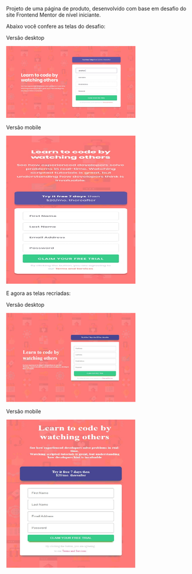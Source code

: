 Projeto de uma página de produto, desenvolvido com base em desafio do site Frontend Mentor de nível iniciante.


Abaixo você confere as telas do desafio:

Versâo desktop
<p>
    <img src="/assets/design/desktop-design.jpg" width="350" title="Versão desktop">
</p>

Versâo mobile
<p>
    <img src="/assets/design/mobile-design.jpg" width="350" height="400" title="Versão mobile">
</p>


E agora as telas recriadas:

Versâo desktop
<p>
    <img src="/assets/design/my_desktop_version.jpg" width="350" title="Versão desktop">
</p>

Versâo mobile
<p>
    <img src="/assets/design/my_mobile_version.jpg" width="350" height="400" title="Versão mobile">
</p>